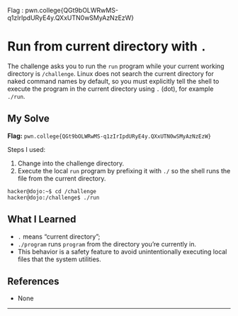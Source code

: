 Flag : pwn.college{QGt9bOLWRwMS-q1zIrIpdURyE4y.QXxUTN0wSMyAzNzEzW}
# Run from current directory with `.`

The challenge asks you to run the `run` program while your current working directory is `/challenge`. Linux does not search the current directory for naked command names by default, so you must explicitly tell the shell to execute the program in the current directory using `.` (dot), for example `./run`.

## My Solve

**Flag:** `pwn.college{QGt9bOLWRwMS-q1zIrIpdURyE4y.QXxUTN0wSMyAzNzEzW}`

Steps I used:

1. Change into the challenge directory.
2. Execute the local `run` program by prefixing it with `./` so the shell runs the file from the current directory.

```
hacker@dojo:~$ cd /challenge
hacker@dojo:/challenge$ ./run
```

## What I Learned
* `.` means “current directory”;
* `./program` runs `program` from the directory you’re currently in.
* This behavior is a safety feature to avoid unintentionally executing local files that the system utilities.

## References

* None

---
